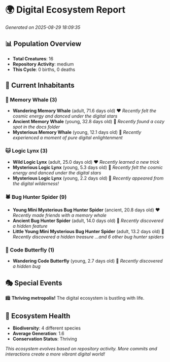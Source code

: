# 🌍 Digital Ecosystem Report
*Generated on 2025-08-29 18:09:35*

## 📊 Population Overview
- **Total Creatures**: 16
- **Repository Activity**: medium
- **This Cycle**: 0 births, 0 deaths

## 👥 Current Inhabitants

### 🐋 Memory Whale (3)
- **Wandering Memory Whale** (adult, 71.6 days old) ❤️
  *Recently felt the cosmic energy and danced under the digital stars*
- **Ancient Memory Whale** (young, 32.8 days old) 💛
  *Recently found a cozy spot in the docs folder*
- **Mysterious Memory Whale** (young, 12.1 days old) 💚
  *Recently experienced a moment of pure digital enlightenment*

### 🐱 Logic Lynx (3)
- **Wild Logic Lynx** (adult, 25.0 days old) ❤️
  *Recently learned a new trick*
- **Mysterious Logic Lynx** (young, 5.3 days old) 💚
  *Recently felt the cosmic energy and danced under the digital stars*
- **Mysterious Logic Lynx** (young, 2.2 days old) 💚
  *Recently appeared from the digital wilderness!*

### 🕷️ Bug Hunter Spider (9)
- **Young Mini Mysterious Bug Hunter Spider** (ancient, 20.8 days old) ❤️
  *Recently made friends with a memory whale*
- **Ancient Bug Hunter Spider** (adult, 14.0 days old) 💚
  *Recently discovered a hidden feature*
- **Little Young Mini Mysterious Bug Hunter Spider** (adult, 13.2 days old) 💚
  *Recently discovered a hidden treasure*
  *...and 6 other bug hunter spiders*

### 🦋 Code Butterfly (1)
- **Wandering Code Butterfly** (young, 2.7 days old) 💚
  *Recently discovered a hidden bug*

## 🎭 Special Events

🏙️ **Thriving metropolis!** The digital ecosystem is bustling with life.

## 🔬 Ecosystem Health
- **Biodiversity**: 4 different species
- **Average Generation**: 1.6
- **Conservation Status**: Thriving

*This ecosystem evolves based on repository activity. More commits and interactions create a more vibrant digital world!*